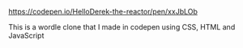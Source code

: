 https://codepen.io/HelloDerek-the-reactor/pen/xxJbLOb

This is a wordle clone that I made in codepen using CSS, HTML and JavaScript
